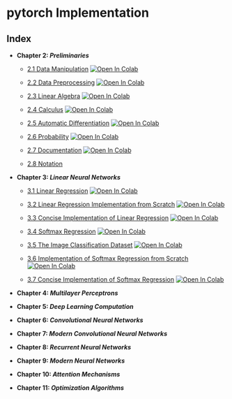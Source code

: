 # pytorch Implementation 

## Index
* **Chapter 2: _Preliminaries_**
  * [2.1 Data Manipulation](chapter_02_preliminaries/2.1_Data_Manipulation.ipynb) [![Open In Colab](https://colab.research.google.com/assets/colab-badge.svg)](https://colab.research.google.com/github/developer-student-club-thapar/d2l-study-group/blob/master/pytorch/chapter_02_preliminaries/2.1_Data_Manipulation.ipynb)

  * [2.2 Data Preprocessing](chapter_02_preliminaries/2.2_Data_Preprocessing.ipynb) [![Open In Colab](https://colab.research.google.com/assets/colab-badge.svg)](https://colab.research.google.com/github/developer-student-club-thapar/d2l-study-group/blob/master/pytorch/chapter_02_preliminaries/2.2_Data_Preprocessing.ipynb)

  * [2.3 Linear Algebra](chapter_02_preliminaries/2.3_Linear_Algebra.ipynb) [![Open In Colab](https://colab.research.google.com/assets/colab-badge.svg)](https://colab.research.google.com/github/developer-student-club-thapar/d2l-study-group/blob/master/pytorch/chapter_02_preliminaries/2.3_Linear_Algebra.ipynb)

  * [2.4 Calculus](chapter_02_preliminaries/2.4_Calculus.ipynb) [![Open In Colab](https://colab.research.google.com/assets/colab-badge.svg)](https://colab.research.google.com/github/developer-student-club-thapar/d2l-study-group/blob/master/pytorch/chapter_02_preliminaries/2.4_Calculus.ipynb)

  * [2.5 Automatic Differentiation](pytorch/chapter_02_preliminaries/2.5_Automatic_Differentiation.ipynb) [![Open In Colab](https://colab.research.google.com/assets/colab-badge.svg)](https://colab.research.google.com/github/developer-student-club-thapar/d2l-study-group/blob/master/pytorch/chapter_02_preliminaries/2.5_Automatic_Differentiation.ipynb)

  * [2.6 Probability](chapter_02_preliminaries/2.6_Probability.ipynb) [![Open In Colab](https://colab.research.google.com/assets/colab-badge.svg)](https://colab.research.google.com/github/developer-student-club-thapar/d2l-study-group/blob/master/pytorch/chapter_02_preliminaries/2.6_Probability.ipynb)

  * [2.7 Documentation](chapter_02_preliminaries/2.7_Documentation.ipynb) [![Open In Colab](https://colab.research.google.com/assets/colab-badge.svg)](https://colab.research.google.com/github/developer-student-club-thapar/d2l-study-group/blob/master/pytorch/chapter_02_preliminaries/2.7_Documentation.ipynb)

  * [2.8 Notation](chapter_02_preliminaries/notation.md)

* **Chapter 3: _Linear Neural Networks_**
  * [3.1 Linear Regression](/chapter_03_linear_networks/3.1_Linear_Regression.ipynb) [![Open In Colab](https://colab.research.google.com/assets/colab-badge.svg)](https://colab.research.google.com/github/developer-student-club-thapar/d2l-study-group/blob/master/pytorch/chapter_03_linear_networks/3.1_Linear_Regression.ipynb)

  * [3.2 Linear Regression Implementation from Scratch](/chapter_03_linear_networks/3.2_Linear_Regression_Implementation_from_Scratch.ipynb) [![Open In Colab](https://colab.research.google.com/assets/colab-badge.svg)](https://colab.research.google.com/github/developer-student-club-thapar/d2l-study-group/blob/master/pytorch/chapter_03_linear_networks/3.2_Linear_Regression_Implementation_from_Scratch.ipynb)

  * [3.3 Concise Implementation of Linear Regression](/chapter_03_linear_networks/3.3_Concise_Implementation_of_Linear_Regression.ipynb) [![Open In Colab](https://colab.research.google.com/assets/colab-badge.svg)](https://colab.research.google.com/github/developer-student-club-thapar/d2l-study-group/blob/master/pytorch/chapter_03_linear_networks/3.3_Concise_Implementation_of_Linear_Regression.ipynb)

  * [3.4 Softmax Regression](/chapter_03_linear_networks/3.4_Softmax_Regression.ipynb) [![Open In Colab](https://colab.research.google.com/assets/colab-badge.svg)](https://colab.research.google.com/github/developer-student-club-thapar/d2l-study-group/blob/master/pytorch/chapter_03_linear_networks/3.4_Softmax_Regression.ipynb)

  * [3.5 The Image Classification Dataset](/chapter_03_linear_networks/3.5_The_Image_Classification_Dataset.ipynb) [![Open In Colab](https://colab.research.google.com/assets/colab-badge.svg)](https://colab.research.google.com/github/developer-student-club-thapar/d2l-study-group/blob/master/pytorch/chapter_03_linear_networks/3.5_The_Image_Classification_Dataset.ipynb)

  * [3.6 Implementation of Softmax Regression from Scratch](/chapter_03_linear_networks/3.6_Implementation_of_Softmax_Regression_from_Scratch.ipynb) [![Open In Colab](https://colab.research.google.com/assets/colab-badge.svg)](https://colab.research.google.com/github/developer-student-club-thapar/d2l-study-group/blob/master/pytorch/chapter_03_linear_networks/3.6_Implementation_of_Softmax_Regression_from_Scratch.ipynb)

  * [3.7 Concise Implementation of Softmax Regression](/chapter_03_linear_networks/3.7_Concise_Implementation_of_Softmax_Regression.ipynb) [![Open In Colab](https://colab.research.google.com/assets/colab-badge.svg)](https://colab.research.google.com/github/developer-student-club-thapar/d2l-study-group/blob/master/pytorch/chapter_03_linear_networks/3.7_Concise_Implementation_of_Softmax_Regression.ipynb)

* **Chapter 4: _Multilayer Perceptrons_**

* **Chapter 5: _Deep Learning Computation_**
* **Chapter 6: _Convolutional Neural Networks_**
* **Chapter 7: _Modern Convolutional Neural Networks_**
* **Chapter 8: _Recurrent Neural Networks_**
* **Chapter 9: _Modern Neural Networks_**
* **Chapter 10: _Attention Mechanisms_**
* **Chapter 11: _Optimization Algorithms_**